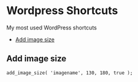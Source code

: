 # Wordpress Shortcuts
My most used WordPress shortcuts

- [Add image size](#add-image-size)

## <a name="add-image-size"></a>Add image size
```
add_image_size( 'imagename', 130, 180, true );
```
